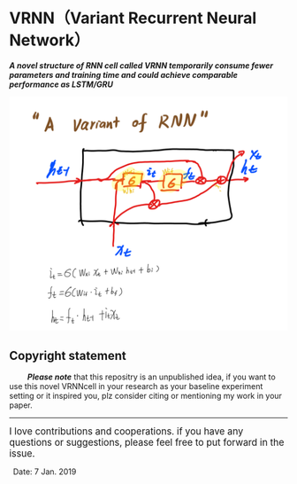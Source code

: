 # VRNN（Variant Recurrent Neural Network）
  

***A novel structure of RNN cell called VRNN temporarily consume fewer parameters and training time and could achieve comparable performance as LSTM/GRU***
  

![avatar](https://github.com/alphadl/VRNN/blob/master/img/VRNN.png)
  


## Copyright statement
  

&ensp; &ensp; &ensp; ***Please note*** that this repositry is an unpublished idea, if you want to use this novel VRNNcell in your research as your baseline experiment setting  or it inspired you, plz consider citing or mentioning my work in your paper.
  

---
  


   <big>I love contributions and cooperations.
if you have any questions or suggestions,
please feel free to put forward in the issue.</big>


&ensp;Date: 7 Jan. 2019
